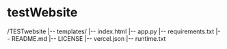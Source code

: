 # testWebsite

/TESTwebsite
  |-- templates/
      |-- index.html
  |-- app.py
  |-- requirements.txt
  |-- README.md
  |-- LICENSE
  |-- vercel.json
  |-- runtime.txt
